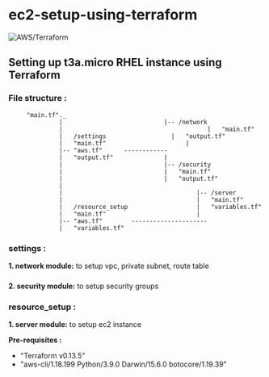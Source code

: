 

# ec2-setup-using-terraform
![AWS/Terraform](https://miro.medium.com/max/750/1*1lD3ZGXjVu2aI0yVXDszlA.jpeg)
## Setting up t3a.micro RHEL instance using Terraform
### File structure : 
         "main.tf"._
                  |                            |-- /network
                  |							               |   "main.tf"
                  |   /settings		             |   "output.tf"
                  |	  "main.tf"				         |
                  |-- "aws.tf"      ------------
                  |   "output.tf"              |
                  |                            |-- /security
                  |                            |   "main.tf"
                  |                            |   "output.tf"
                  |
                  |                                     |-- /server
                  |                                     |   "main.tf"
                  |   /resource_setup                   |   "variables.tf"
                  |   "main.tf"                         |
                  |-- "aws.tf"		  ---------------------
                  |   "variables.tf"
### settings :
**1. network module:** to setup 
     vpc, 
     private subnet,
     route table 
###
**2. security module:** to setup 
     security groups

### resource_setup :
**1. server module:** to setup 
     ec2 instance

**Pre-requisites :**

 - "Terraform v0.13.5" 
 - "aws-cli/1.18.199 Python/3.9.0 Darwin/15.6.0 botocore/1.19.39"

